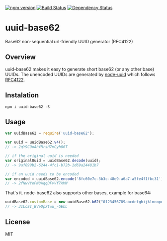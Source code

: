 [![npm version](https://badge.fury.io/js/uuid-base62.svg)](http://badge.fury.io/js/uuid-base62)
[![Build Status](https://travis-ci.org/dmarcelino/uuid-base62.svg?branch=master)](https://travis-ci.org/dmarcelino/uuid-base62)
[![Dependency Status](https://david-dm.org/dmarcelino/uuid-base62.svg)](https://david-dm.org/dmarcelino/uuid-base62)

# uuid-base62
Base62 non-sequential url-friendly UUID generator (RFC4122)

## Overview

uuid-base62 makes it easy to generate short base62 (or any other base) UUIDs. The unencoded UUIDs are generated by [node-uuid](https://github.com/broofa/node-uuid) which follows [RFC4122](http://www.ietf.org/rfc/rfc4122.txt).

## Instalation
```shell
npm i uuid-base62 -S
```

## Usage
```javascript
var uuidBase62 = require('uuid-base62');

var uuid = uuidBase62.v4();
// -> 2qY9COoAhfMrsH7mCyh86T

// if the original uuid is needed
var originalUuid = uuidBase62.decode(uuid);
// -> 9af099b2-6244-4fc1-b72b-1d69a24481b7

// if an uuid needs to be encoded
var encoded = uuidBase62.encode('8fc60e7c-3b3c-48e9-a6a7-a5fe4f1fbc31');
// -> 2fNwVYePN8WqqDFvVf7XMN
```

That's it. node-base62 also supports other bases, example for base64:
```javascript
uuidBase62.customBase = new uuidBase62.b62("0123456789abcdefghijklmnopqrstuvwxyzABCDEFGHIJKLMNOPQRSTUVWXYZ-_");
// -> 31LoSI_BVeQpXtwu_-GEbL
```

## License
MIT
